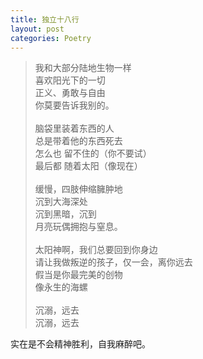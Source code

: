 ```yaml
---
title: 独立十八行
layout: post
categories: Poetry
---
```

>我和大部分陆地生物一样<br>喜欢阳光下的一切<br>正义、勇敢与自由<br>你莫要告诉我别的。<br><br>脑袋里装着东西的人<br>总是带着他的东西死去<br>怎么也    留不住的（你不要试）<br>最后都    随着太阳（像现在）<br><br>缓慢，四肢伸缩臃肿地<br>沉到大海深处<br>沉到黑暗，沉到<br>月亮玩偶拥抱与窒息。<br><br>太阳神啊，我们总要回到你身边<br>请让我做叛逆的孩子，仅一会，离你远去<br>假当是你最完美的创物<br>像永生的海螺<br><br>沉溺，远去<br>沉溺，远去

实在是不会精神胜利，自我麻醉吧。